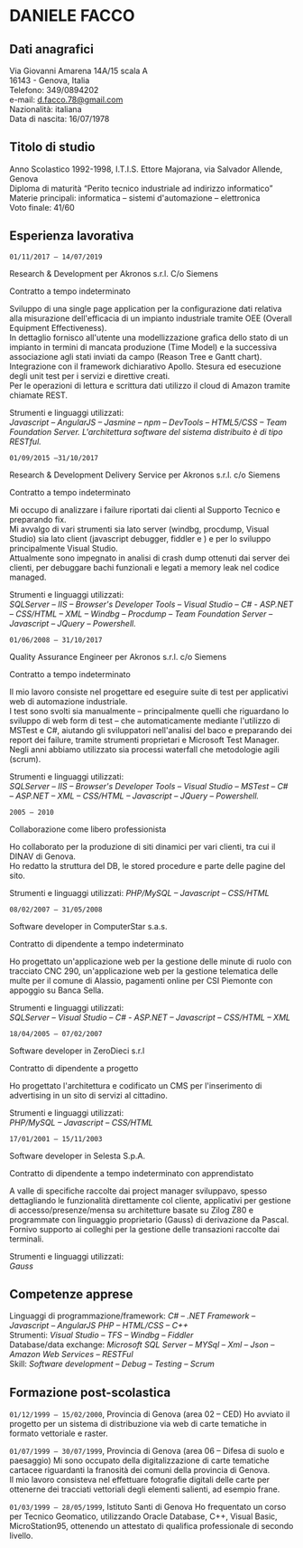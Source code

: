 DANIELE FACCO
=============

Dati anagrafici
---------------

Via Giovanni Amarena 14A/15 scala A  
16143 - Genova, Italia  
Telefono: 349/0894202  
e-mail: d.facco.78@gmail.com  
Nazionalità: italiana  
Data di nascita: 16/07/1978  

Titolo di studio
----------------

Anno Scolastico 1992-1998, I.T.I.S. Ettore Majorana, via Salvador Allende, Genova  
Diploma di maturità “Perito tecnico industriale ad indirizzo informatico”  
Materie principali: informatica – sistemi d'automazione – elettronica  
Voto finale: 41/60

Esperienza lavorativa
---------------------

`01/11/2017 – 14/07/2019`  

Research & Development per Akronos s.r.l. C/o Siemens  

Contratto a tempo indeterminato  

Sviluppo di una single page application per la configurazione dati relativa alla misurazione dell'efficacia di un impianto industriale tramite OEE (Overall Equipment Effectiveness).  
In dettaglio fornisco all'utente una modellizzazione grafica dello stato di un impianto in termini di mancata produzione (Time Model) e la successiva associazione agli stati inviati da campo (Reason Tree e Gantt chart).  
Integrazione con il framework dichiarativo Apollo. Stesura ed esecuzione degli unit test per i servizi e direttive creati.  
Per le operazioni di lettura e scrittura dati utilizzo il cloud di Amazon tramite chiamate REST.  

Strumenti e linguaggi utilizzati:  
*Javascript – AngularJS – Jasmine – npm – DevTools – HTML5/CSS – Team Foundation Server.
L'architettura software del sistema distribuito è di tipo RESTful.*

`01/09/2015 –31/10/2017`  

Research & Development Delivery Service per Akronos s.r.l. c/o Siemens  

Contratto a tempo indeterminato  

Mi occupo di analizzare i failure riportati dai clienti al Supporto Tecnico e preparando fix.  
Mi avvalgo di vari strumenti sia lato server (windbg, procdump, Visual Studio) sia lato client (javascript debugger, fiddler e ) e per lo sviluppo principalmente Visual Studio.  
Attualmente sono impegnato in analisi di crash dump ottenuti dai server dei clienti, per debuggare bachi funzionali e legati a memory leak nel codice managed.  

Strumenti e linguaggi utilizzati:  
*SQLServer – IIS – Browser's Developer Tools – Visual Studio – C# - ASP.NET – CSS/HTML –
XML – Windbg – Procdump – Team Foundation Server – Javascript – JQuery – Powershell.*

`01/06/2008 – 31/10/2017`

Quality Assurance Engineer per Akronos s.r.l. c/o Siemens

Contratto a tempo indeterminato

Il mio lavoro consiste nel progettare ed eseguire suite di test per applicativi web di automazione industriale.  
I test sono svolti sia manualmente – principalmente quelli che riguardano lo sviluppo
di web form di test – che automaticamente mediante l'utilizzo di MSTest e C#, aiutando gli
sviluppatori nell'analisi del baco e preparando dei report dei failure, tramite strumenti proprietari e Microsoft Test Manager.  
Negli anni abbiamo utilizzato sia processi waterfall che metodologie agili (scrum).

Strumenti e linguaggi utilizzati:  
*SQLServer – IIS – Browser's Developer Tools – Visual Studio – MSTest – C# – ASP.NET – XML – CSS/HTML – Javascript – JQuery – Powershell.*

`2005 – 2010`

Collaborazione come libero professionista

Ho collaborato per la produzione di siti dinamici per vari clienti, tra cui il DINAV di Genova.  
Ho redatto la struttura del DB, le stored procedure e parte delle pagine del sito.

Strumenti e linguaggi utilizzati:
*PHP/MySQL – Javascript – CSS/HTML*

`08/02/2007 – 31/05/2008`

Software developer in ComputerStar s.a.s.

Contratto di dipendente a tempo indeterminato

Ho progettato un'applicazione web per la gestione delle minute di ruolo con tracciato CNC 290, un'applicazione web per la gestione telematica delle multe per il comune di Alassio, pagamenti online per CSI Piemonte con appoggio su Banca Sella.

Strumenti e linguaggi utilizzati:  
*SQLServer – Visual Studio – C# - ASP.NET – Javascript – CSS/HTML – XML*

`18/04/2005 – 07/02/2007`

Software developer in ZeroDieci s.r.l

Contratto di dipendente a progetto

Ho progettato l'architettura e codificato un CMS per l'inserimento di advertising in un sito di servizi al cittadino.

Strumenti e linguaggi utilizzati:  
*PHP/MySQL – Javascript – CSS/HTML*

`17/01/2001 – 15/11/2003`

Software developer in Selesta S.p.A.

Contratto di dipendente a tempo indeterminato con apprendistato

A valle di specifiche raccolte dai project manager sviluppavo, spesso dettagliando le funzionalità direttamente col cliente, applicativi per gestione di accesso/presenze/mensa su architetture basate su Zilog Z80 e programmate con linguaggio proprietario (Gauss) di derivazione da Pascal.  
Fornivo supporto ai colleghi per la gestione delle transazioni raccolte dai terminali.

Strumenti e linguaggi utilizzati:  
*Gauss*

Competenze apprese
------------------

Linguaggi di programmazione/framework: *C# – .NET Framework – Javascript – AngularJS
PHP – HTML/CSS – C++*  
Strumenti: *Visual Studio – TFS – Windbg – Fiddler*  
Database/data exchange: *Microsoft SQL Server – MYSql – Xml – Json – Amazon Web Services
– RESTFul*  
Skill: *Software development – Debug – Testing – Scrum*

Formazione post-scolastica
--------------------------

`01/12/1999 – 15/02/2000`, Provincia di Genova (area 02 – CED)
Ho avviato il progetto per un sistema di distribuzione via web di carte tematiche in formato vettoriale e raster.

`01/07/1999 – 30/07/1999`, Provincia di Genova (area 06 – Difesa di suolo e paesaggio)
Mi sono occupato della digitalizzazione di carte tematiche cartacee riguardanti la franosità dei comuni della provincia di Genova.  
Il mio lavoro consisteva nel effettuare fotografie digitali delle carte per ottenerne dei tracciati vettoriali degli elementi salienti, ad esempio frane.

`01/03/1999 – 28/05/1999`, Istituto Santi di Genova
Ho frequentato un corso per Tecnico Geomatico, utilizzando Oracle Database, C++, Visual Basic, MicroStation95, ottenendo un attestato di qualifica professionale di secondo livello.
